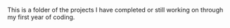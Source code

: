 This is a folder of the projects I have completed or still working on through my first year of coding. 
